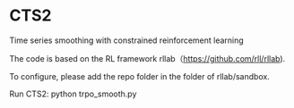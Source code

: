 # CTS2
Time series smoothing with constrained reinforcement learning

The code is based on the RL framework rllab（https://github.com/rll/rllab).

To configure, please add the repo folder in the folder of rllab/sandbox.

Run CTS2: python trpo_smooth.py